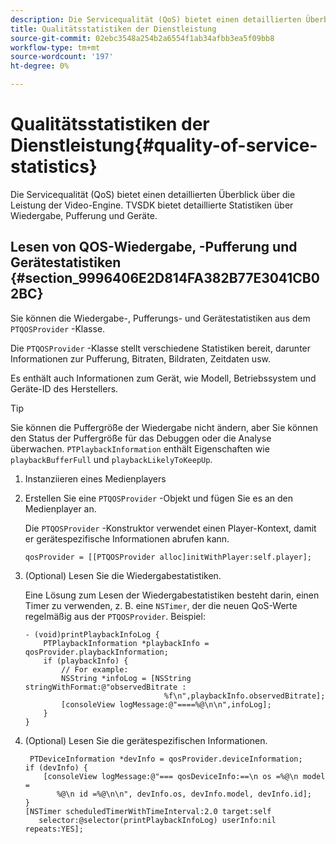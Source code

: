 ```yaml
---
description: Die Servicequalität (QoS) bietet einen detaillierten Überblick über die Leistung der Video-Engine. TVSDK bietet detaillierte Statistiken über Wiedergabe, Pufferung und Geräte.
title: Qualitätsstatistiken der Dienstleistung
source-git-commit: 02ebc3548a254b2a6554f1ab34afbb3ea5f09bb8
workflow-type: tm+mt
source-wordcount: '197'
ht-degree: 0%

---
```


# Qualitätsstatistiken der Dienstleistung{#quality-of-service-statistics}

Die Servicequalität (QoS) bietet einen detaillierten Überblick über die Leistung der Video-Engine. TVSDK bietet detaillierte Statistiken über Wiedergabe, Pufferung und Geräte.

## Lesen von QOS-Wiedergabe, -Pufferung und Gerätestatistiken {#section_9996406E2D814FA382B77E3041CB02BC}

Sie können die Wiedergabe-, Pufferungs- und Gerätestatistiken aus dem `PTQOSProvider` -Klasse.

Die `PTQOSProvider` -Klasse stellt verschiedene Statistiken bereit, darunter Informationen zur Pufferung, Bitraten, Bildraten, Zeitdaten usw.

Es enthält auch Informationen zum Gerät, wie Modell, Betriebssystem und Geräte-ID des Herstellers.

>[!TIP]
>
>Sie können die Puffergröße der Wiedergabe nicht ändern, aber Sie können den Status der Puffergröße für das Debuggen oder die Analyse überwachen. `PTPlaybackInformation` enthält Eigenschaften wie `playbackBufferFull` und `playbackLikelyToKeepUp`.

1. Instanziieren eines Medienplayers
1. Erstellen Sie eine `PTQOSProvider` -Objekt und fügen Sie es an den Medienplayer an.

   Die `PTQOSProvider` -Konstruktor verwendet einen Player-Kontext, damit er gerätespezifische Informationen abrufen kann.

   ```
   qosProvider = [[PTQOSProvider alloc]initWithPlayer:self.player]; 
   ```

1. (Optional) Lesen Sie die Wiedergabestatistiken.

   Eine Lösung zum Lesen der Wiedergabestatistiken besteht darin, einen Timer zu verwenden, z. B. eine `NSTimer`, der die neuen QoS-Werte regelmäßig aus der `PTQOSProvider`. Beispiel:

   ```
   - (void)printPlaybackInfoLog { 
       PTPlaybackInformation *playbackInfo = qosProvider.playbackInformation;  
       if (playbackInfo) { 
           // For example: 
           NSString *infoLog = [NSString stringWithFormat:@"observedBitrate :  
                                  %f\n",playbackInfo.observedBitrate]; 
           [consoleView logMessage:@"====%@\n\n",infoLog]; 
       } 
   }
   ```

1. (Optional) Lesen Sie die gerätespezifischen Informationen.

   ```
    PTDeviceInformation *devInfo = qosProvider.deviceInformation; 
   if (devInfo) { 
       [consoleView logMessage:@"=== qosDeviceInfo:==\n os =%@\n model =  
          %@\n id =%@\n\n", devInfo.os, devInfo.model, devInfo.id]; 
   } 
   [NSTimer scheduledTimerWithTimeInterval:2.0 target:self  
      selector:@selector(printPlaybackInfoLog) userInfo:nil repeats:YES];
   ```
